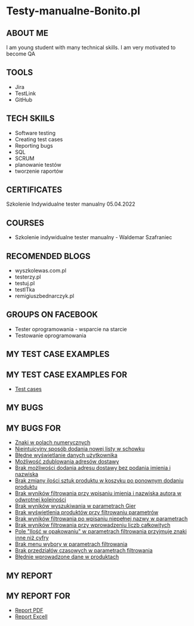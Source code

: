 # Testy-manualne-Bonito.pl
## ABOUT ME
I am young student with many technical skills. I am very motivated to become QA
## TOOLS
* Jira
* TestLink
* GitHub
## TECH SKIILS
* Software testing
* Creating test cases
* Reporting bugs
* SQL
* SCRUM
* planowanie testów
* tworzenie raportów
## CERTIFICATES
Szkolenie Indywidualne tester manualny 05.04.2022
## COURSES
* Szkolenie indywidualne tester manualny - Waldemar Szafraniec
## RECOMENDED BLOGS
* wyszkolewas.com.pl
* testerzy.pl
* testuj.pl
* testITka
* remigiuszbednarczyk.pl
## GROUPS ON FACEBOOK
* Tester oprogramowania - wsparcie na starcie
* Testowanie oprogramowania
## MY TEST CASE EXAMPLES
## MY TEST CASE EXAMPLES FOR 
* [Test cases](https://drive.google.com/file/d/16XbjWoMTx_wwylDAf5lr7f81sH0ZMIu4/view?usp=drive_link)
## MY BUGS
## MY BUGS FOR 
* [Znaki w polach numerycznych](https://drive.google.com/file/d/1SnG4IKJ0BjimJzju4qZxslEVUg6j7DS-/view?usp=drive_link)
* [Nieintuicyjny sposób dodania nowej listy w schowku](https://drive.google.com/file/d/1SXPSDtDX6eMIlfDxVXlabJh3TZCkEWnE/view?usp=drive_link)
* [Błędne wyświetlanie danych użytkownika](https://drive.google.com/file/d/15okH3YhhQdH8bpw6r4FCVEsDN7robMnz/view?usp=drive_link)
* [Możliwość zdublowania adresów dostawy](https://drive.google.com/file/d/1_N31UhnlLacuHVY21dNaTH1SdCWBQuSS/view?usp=drive_link)
* [Brak możliwości dodania adresu dostawy bez podania imienia i nazwiska](https://drive.google.com/file/d/1dvgjWF3zNJvvikefpKWGDg8EFVQ-jLuJ/view?usp=drive_link)
* [Brak zmiany ilości sztuk produktu w koszyku po ponownym dodaniu produktu](https://drive.google.com/file/d/1YYPd-XaNTltpc7e_JjUC0F7SSr1jipZ6/view?usp=drive_link)
* [Brak wyników filtrowania przy wpisaniu imienia i nazwiska autora w odwrotnej kolejności](https://drive.google.com/file/d/1qyRfPBmtp7ypn1ZxaiE4vzPcAXoj77Nj/view?usp=drive_link)
* [Brak wyników wyszukiwania w parametrach Gier](https://drive.google.com/file/d/1-Fb2vxZyOcL3DYCFi_TsE9B4p8tOO5kb/view?usp=drive_link)
* [Brak wyświetlenia produktów przy filtrowaniu parametrów](https://drive.google.com/file/d/1rISZN2uCt35lzQ2sGzkAkO0GtkT9KZZu/view?usp=drive_link)
* [Brak wyników filtrowania po wpisaniu niepełnej nazwy w parametrach](https://drive.google.com/file/d/1a8-5bsQZaXehtUUCgoZ7wqJl6ndu6lX9/view?usp=drive_link)
* [Brak wyników filtrowania przy wprowadzeniu liczb całkowitych](https://drive.google.com/file/d/1tUfWg9fqT2YD3hvwcNb-8B58VvQpuYUT/view?usp=drive_link)
* [Pole "Ilość w opakowaniu" w parametrach filtrowania przyjmuje znaki inne niż cyfry](https://drive.google.com/file/d/1tgGt6qsr0lJALWDxtQwGAf6mJGmbcgGy/view?usp=drive_link)
* [Brak menu wybory w parametrach filtrowania](https://drive.google.com/file/d/16r3sY-QSc2LBPfI-HadjmwMaQvsacUZl/view?usp=drive_link)
* [Brak przedziałów czasowych w parametrach filtrowania](https://drive.google.com/file/d/1D7l0C09LwaqWXx9EsdmXxlTGWN1V7jN6/view?usp=drive_link)
* [Błędnie wprowadzone dane w produktach](https://drive.google.com/file/d/1_04y-Ef72Yrf83Kh4mtf676d85jERz9P/view?usp=drive_link)
  
## MY REPORT
## MY REPORT FOR 
* [Report PDF](https://drive.google.com/file/d/1SumXqAU9cUhDbZNOsnCAYEN4PgOfUSkg/view?usp=drive_link)
* [Report Excell](https://docs.google.com/spreadsheets/d/1JlYbBdWpmFShoo_3iwOfQIEmihvD1Xv-/edit?usp=drive_link&ouid=108727791996137894263&rtpof=true&sd=true)
